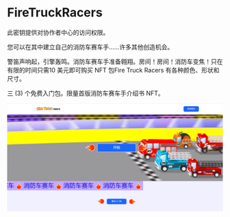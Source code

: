 # FireTruckRacers

此密钥提供对协作者中心的访问权限。

您可以在其中建立自己的消防车赛车手......许多其他创造机会。

警笛声响起，引擎轰鸣。消防车赛车手准备翱翔。房间！房间！消防车变焦！只在有限的时间只需10 美元即可购买 NFT 包Fire Truck Racers 有各种颜色、形状和尺寸。

三 (3) 个免费入门包。限量首版消防车赛车手介绍书 NFT。

![nft](01.png)



